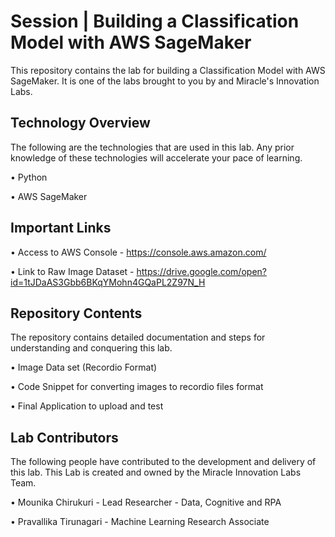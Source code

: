 # Session | Building a Classification Model with AWS SageMaker

This repository contains the lab for building a Classification Model with AWS SageMaker. It is one of the labs brought to you by and Miracle's Innovation Labs.

## Technology Overview

The following are the technologies that are used in this lab. Any prior knowledge of these technologies will accelerate your pace of learning.

• Python

• AWS SageMaker

## Important Links

• Access to AWS Console - https://console.aws.amazon.com/

• Link to Raw Image Dataset - https://drive.google.com/open?id=1tJDaAS3Gbb6BKqYMohn4GQaPL2Z97N_H

## Repository Contents

The repository contains detailed documentation and steps for understanding and conquering this lab.

• Image Data set (Recordio Format)

• Code Snippet for converting images to recordio files format 

• Final Application to upload and test

## Lab Contributors

The following people have contributed to the development and delivery of this lab. This Lab is created and owned by the Miracle Innovation Labs Team.

• Mounika Chirukuri - Lead Researcher - Data, Cognitive and RPA

• Pravallika Tirunagari - Machine Learning Research Associate
